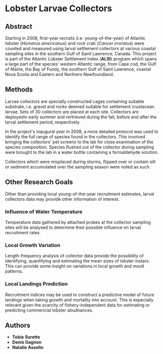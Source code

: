 # Lobster Larvae Collectors

## Abstract

Starting in 2008, first-year recruits (i.e. young-of-the-year) of Atlantic lobster (*Homarus americanus*) and rock crab (*Cancer irroratus*) were counted and measured using larval settlement collectors at various coastal sampling sites in the southern Gulf of Saint Lawrence, Canada. This project is part of the Atlantic Lobster Settlement Index (**ALSI**) program which spans a large part of the species' western Atlantic range, from Cape cod, the Gulf of Maine, the Bay of Fundy, the southern Gulf of Saint Lawrence, coastal Nova Scotia and Eastern and Northern Newfoundland. 

## Methods

Larvae collectors are specially constructed cages containing suitable substrate, i.e. gravel and rocks deemed suitable for settlement crustacean larvae. Sets of 30 collectors are placed at each site. Collectors are deployedin early summer and rertrieved during the fall, before and after the larval settlement period, respectively.

In the project's inaugural year in 2008, a more detailed protocol was used to identify the full range of species found in the collectors. This involved bringing the collectors' pet screens to the lab for close examination of the species composition. Species flushed out of the collector during sampling were brought to the lab in a water bottle containing a formaldehyde solution.

Collectors which were misplaced during storms, flipped over or contain silt or sediment accumulated over the sampling season were noted as such.
## Other Research Goals

Other than providing local young-of-the-year recruitment estimates, larval collectors data may provide other information of interest.

### Influence of Water Temperature 

Temperature data gathered by attached probes at the collector sampling sites will be analysed to determine their possible influence on larval recruitment rates. 

### Local Growth Variation

Length-frequency analysis of collector data provide the possibility of identifying, quantifying and estimating the mean sizes of lobster instars. This can provide some insight on variations in local growth and moult patterns.

### Local Landings Prediction

Recruitment indices may  be used to construct a predictive model of future landings when taking growth and mortality into account. This is especially relevant given the scarcity of fishery-independent data for estimating or predicting commericial lobster abudnances.
## Authors
* **Tobie Surette**
* **Denis Gagnon**
* **Natalie Asselin**
